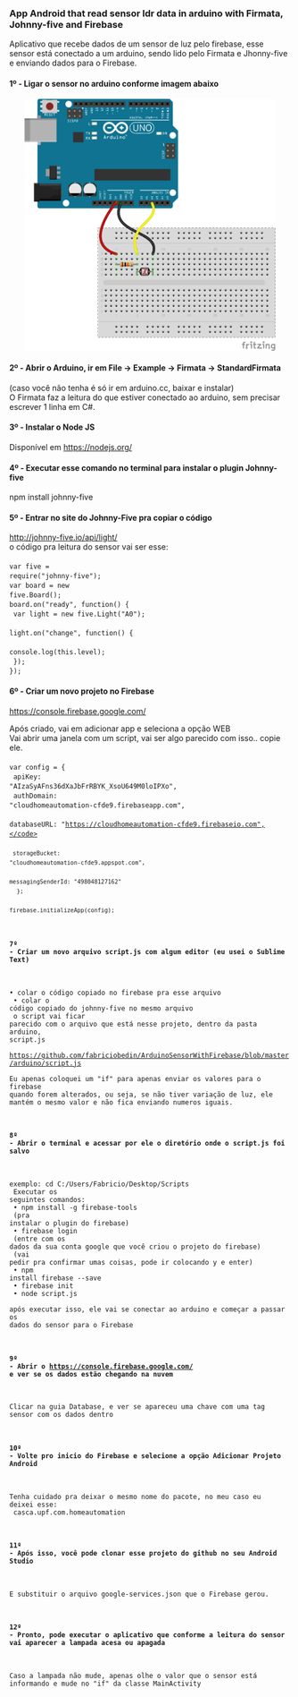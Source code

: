 ### App Android that read sensor ldr data in arduino with Firmata, Johnny-five and Firebase
Aplicativo que recebe dados de um sensor de luz pelo firebase, esse sensor está conectado a um arduino, sendo lido pelo Firmata e Jhonny-five e enviando dados para o Firebase.

#### 1º - Ligar o sensor no arduino conforme imagem abaixo
<div class="img1" align="center">
  <img src="https://github.com/rwaldron/johnny-five/raw/master/docs/breadboard/photoresistor.png" width="450" height="450" al />
</div>

#### 2º - Abrir o Arduino, ir em File -> Example -> Firmata -> StandardFirmata
(caso você não tenha é só ir em arduino.cc, baixar e instalar)<br>
O Firmata faz a leitura do que estiver conectado ao arduino, sem precisar escrever 1 linha em C#.

#### 3º - Instalar o Node JS
Disponível em https://nodejs.org/

#### 4º - Executar esse comando no terminal para instalar o plugin Johnny-five
npm install johnny-five

#### 5º - Entrar no site do Johnny-Five pra copiar o código
http://johnny-five.io/api/light/<br>
o código pra leitura do sensor vai ser esse: <br>
<br>
<code>var five = require("johnny-five");</code><br>
<code>var board = new five.Board();</code><br>
<code>board.on("ready", function() {</code><br>
<code>     var light = new five.Light("A0");</code><br>
<code>     light.on("change", function() {</code><br>
<code>          console.log(this.level);</code><br>
<code>     });</code><br>
<code>});</code><br>

#### 6º - Criar um novo projeto no Firebase
https://console.firebase.google.com/

Após criado, vai em adicionar app e seleciona a opção WEB <br>
Vai abrir uma janela com um script, vai ser algo parecido com isso.. copie ele.<br>
<br>
<code>var config = {</code><br>
<code>    apiKey: "AIzaSyAFns36dXaJbFrRBYK_XsoU649M0loIPXo",</code><br>
<code>    authDomain: "cloudhomeautomation-cfde9.firebaseapp.com",</code><br>
<code>    databaseURL: "https://cloudhomeautomation-cfde9.firebaseio.com",</code><br>
<code>    storageBucket: "cloudhomeautomation-cfde9.appspot.com",</code><br>
<code>    messagingSenderId: "498048127162"</code><br>
<code>  };</code><br>
<code>firebase.initializeApp(config);</code><br>

#### 7º - Criar um novo arquivo script.js com algum editor (eu usei o Sublime Text)
• colar o código copiado no firebase pra esse arquivo<br>
• colar o código copiado do johnny-five no mesmo arquivo<br>
o script vai ficar parecido com o arquivo que está nesse projeto, dentro da pasta arduino, script.js<br>
https://github.com/fabriciobedin/ArduinoSensorWithFirebase/blob/master/arduino/script.js<br>
Eu apenas coloquei um "if" para apenas enviar os valores para o firebase quando forem alterados, ou seja, se não tiver variação de luz, ele mantém o mesmo valor e não fica enviando numeros iguais.

#### 8º - Abrir o terminal e acessar por ele o diretório onde o script.js foi salvo
exemplo: cd C:/Users/Fabricio/Desktop/Scripts<br>
Executar os seguintes comandos:<br>
• npm install -g firebase-tools<br>
(pra instalar o plugin do firebase)<br>
• firebase login<br>
(entre com os dados da sua conta google que você criou o projeto do firebase)<br>
(vai pedir pra confirmar umas coisas, pode ir colocando y e enter)<br>
• npm install firebase --save<br>
• firebase init<br>
• node script.js<br>
após executar isso, ele vai se conectar ao arduino e começar a passar os dados do sensor para o Firebase

#### 9º - Abrir o https://console.firebase.google.com/ e ver se os dados estão chegando na nuvem
Clicar na guia Database, e ver se apareceu uma chave com uma tag sensor com os dados dentro

#### 10º - Volte pro inicio do Firebase e selecione a opção Adicionar Projeto Android 
Tenha cuidado pra deixar o mesmo nome do pacote, no meu caso eu deixei esse:<br>
casca.upf.com.homeautomation

#### 11º - Após isso, você pode clonar esse projeto do github no seu Android Studio
E substituir o arquivo google-services.json que o Firebase gerou.

#### 12º - Pronto, pode executar o aplicativo que conforme a leitura do sensor vai aparecer a lampada acesa ou apagada
Caso a lampada não mude, apenas olhe o valor que o sensor está informando e mude no "if" da classe MainActivity



